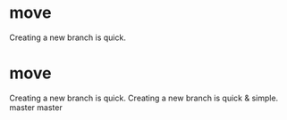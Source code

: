 # move
Creating a new branch is quick.
# move
Creating a new branch is quick.
Creating a new branch is quick & simple.
master
master
